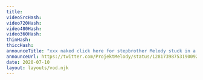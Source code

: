 ```yaml
---
title: 
videoSrcHash: 
video720Hash: 
video480Hash: 
video360Hash: 
thinHash: 
thiccHash: 
announceTitle: "xxx naked click here for stepbrother Melody stuck in a dryer. You won't believe number 6"
announceUrl: https://twitter.com/ProjektMelody/status/1281739875319009280
date: 2020-07-10
layout: layouts/vod.njk
---
```

